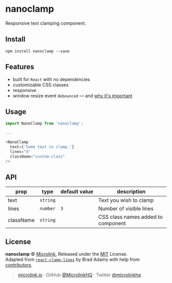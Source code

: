 # nanoclamp
Responsive text clamping component.

## Install
`npm install nanoclamp --save`

## Features
 - built for `React` with no dependencies
 - customizable CSS classes
 - responsive
 - window resize event `debounced` &mdash; and [why it's important](https://davidwalsh.name/javascript-debounce-function)

## Usage
```js
import NanoClamp from 'nanoclamp';

...

<NanoClamp
  text={'Some text to clamp.'}
  lines="4"
  className="custom-class"
/>

```

## API

prop | type | default&#160;value | description |
-----|------|--------------------|-------------|
text | `string` |  | Text you wish to clamp
lines | `number` | `3` | Number of visible lines
className | `string` |  | CSS class names added to component

## License

**nanoclamp** © [Microlink](https://microlink.io), Released under the [MIT](https://github.com/microlinkhq/nanoclamp/blob/master/LICENSE.md) License.<br>
Adapted from [`react-clamp-lines`](https://github.com/zoltantothcom/react-clamp-lines) by Brad Adams with help from [contributors](https://github.com/microlinkhq/nanoclamp/contributors).

> [microlink.io](https://microlink.io) · GitHub [@MicrolinkHQ](https://github.com/microlinkhq) · Twitter [@microlinkhq](https://twitter.com/microlinkhq)
